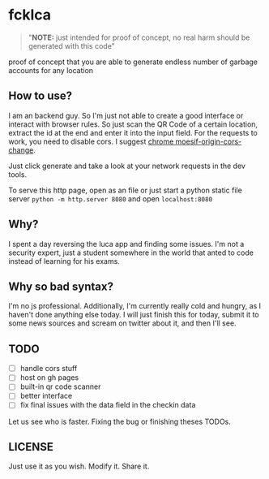 # fcklca

> "**NOTE:** just intended for proof of concept, no real harm should be generated with this code"

proof of concept that you are able to generate endless number of garbage accounts for any location

## How to use?

I am an backend guy. So I'm just not able to create a good interface or interact with browser rules.
So just scan the QR Code of a certain location, extract the id at the end and enter it into the
input field. For the requests to work, you need to disable cors. I suggest [chrome moesif-origin-cors-change](https://chrome.google.com/webstore/detail/moesif-origin-cors-change/digfbfaphojjndkpccljibejjbppifbc).

Just click generate and take a look at your network requests in the dev tools.

To serve this http page, open as an file or just start a python static file server `python -m http.server 8080` and open `localhost:8080`

## Why?

I spent a day reversing the luca app and finding some issues. I'm not a security expert, just a student somewhere in the
world that anted to code instead of learning for his exams.

## Why so bad syntax?

I'm no js professional. Additionally, I'm currently really cold and hungry, as I haven't done anything else today. I will just
finish this for today, submit it to some news sources and scream on twitter about it, and then I'll see.

## TODO

- [ ] handle cors stuff
- [ ] host on gh pages
- [ ] built-in qr code scanner
- [ ] better interface
- [ ] fix final issues with the data field in the checkin data

Let us see who is faster. Fixing the bug or finishing theses TODOs.

## LICENSE

Just use it as you wish. Modify it. Share it.